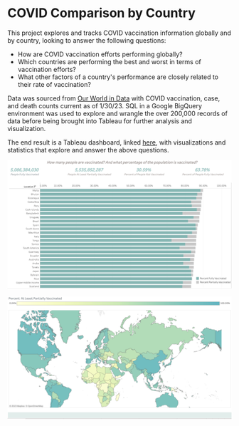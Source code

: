 # COVID Comparison by Country

This project explores and tracks COVID vaccination information globally and by country, looking to answer the following questions:

* How are COVID vaccination efforts performing globally?
* Which countries are performing the best and worst in terms of vaccination efforts?
* What other factors of a country's performance are closely related to their rate of vaccination?

Data was sourced from [Our World in Data](https://ourworldindata.org/covid-vaccinations "Covid Vaccinations") with COVID vaccination, case, and death counts current as of 1/30/23. SQL in a Google BigQuery environment was used to explore and wrangle the over 200,000 records of data before being brought into Tableau for further analysis and visualization. 

The end result is a Tableau dashboard, linked [here](https://public.tableau.com/app/profile/connor.courtien/viz/COVIDComparisonbyCountry/COVIDVaccinationTracker "Dashboard"), with visualizations and statistics that explore and answer the above questions.

![Alt](/vaccination_chart.png "Vaccination Chart")


![Alt](/vaccination_map.png "Vaccination Map")


